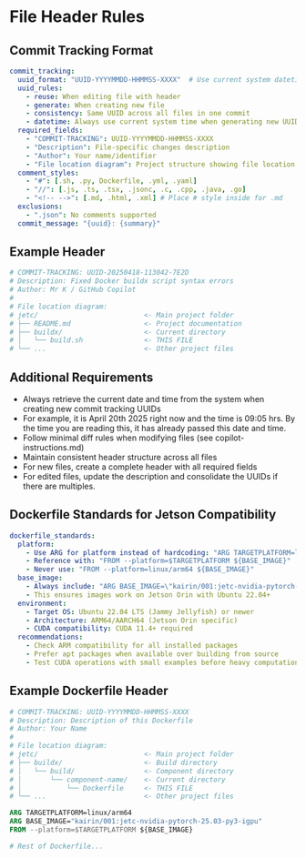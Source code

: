 <!--
# COMMIT-TRACKING: UUID-20240802-160045-CFMT
# Description: Updated file with instructions to use system time for commit tracking and improved formatting
# Author: GitHub Copilot
#
# File location diagram:
# jetc/                          <- Main project folder
# ├── README.md                  <- Project documentation
# ├── buildx/                    <- Parent directory
# │   └── scripts/               <- Current directory
# │       └── copilot-must-follow.md <- THIS FILE
# └── ...                        <- Other project files
-->

# File Header Rules

## Commit Tracking Format

```yaml
commit_tracking:
  uuid_format: "UUID-YYYYMMDD-HHMMSS-XXXX"  # Use current system datetime for YYYYMMDD-HHMMSS
  uuid_rules:
    - reuse: When editing file with header
    - generate: When creating new file 
    - consistency: Same UUID across all files in one commit
    - datetime: Always use current system time when generating new UUIDs
  required_fields:
    - "COMMIT-TRACKING": UUID-YYYYMMDD-HHMMSS-XXXX
    - "Description": File-specific changes description
    - "Author": Your name/identifier 
    - "File location diagram": Project structure showing file location
  comment_styles:
    - "#": [.sh, .py, Dockerfile, .yml, .yaml]
    - "//": [.js, .ts, .tsx, .jsonc, .c, .cpp, .java, .go]
    - "<!-- -->": [.md, .html, .xml] # Place # style inside for .md
  exclusions:
    - ".json": No comments supported
  commit_message: "{uuid}: {summary}"
```

## Example Header

```sh
# COMMIT-TRACKING: UUID-20250418-113042-7E2D
# Description: Fixed Docker buildx script syntax errors
# Author: Mr K / GitHub Copilot
#
# File location diagram:
# jetc/                          <- Main project folder
# ├── README.md                  <- Project documentation
# ├── buildx/                    <- Current directory
# │   └── build.sh               <- THIS FILE
# └── ...                        <- Other project files
```

## Additional Requirements

- Always retrieve the current date and time from the system when creating new commit tracking UUIDs
- For example, it is April 20th 2025 right now and the time is 09:05 hrs. By the time you are reading this, it has already passed this date and time.
- Follow minimal diff rules when modifying files (see copilot-instructions.md)
- Maintain consistent header structure across all files
- For new files, create a complete header with all required fields
- For edited files, update the description and consolidate the UUIDs if there are multiples.

## Dockerfile Standards for Jetson Compatibility

```yaml
dockerfile_standards:
  platform:
    - Use ARG for platform instead of hardcoding: "ARG TARGETPLATFORM=linux/arm64"
    - Reference with: "FROM --platform=$TARGETPLATFORM ${BASE_IMAGE}"
    - Never use: "FROM --platform=linux/arm64 ${BASE_IMAGE}"
  base_image:
    - Always include: "ARG BASE_IMAGE=\"kairin/001:jetc-nvidia-pytorch-25.03-py3-igpu\""
    - This ensures images work on Jetson Orin with Ubuntu 22.04+
  environment:
    - Target OS: Ubuntu 22.04 LTS (Jammy Jellyfish) or newer
    - Architecture: ARM64/AARCH64 (Jetson Orin specific)
    - CUDA compatibility: CUDA 11.4+ required
  recommendations:
    - Check ARM compatibility for all installed packages
    - Prefer apt packages when available over building from source
    - Test CUDA operations with small examples before heavy computation
```

## Example Dockerfile Header

```dockerfile
# COMMIT-TRACKING: UUID-YYYYMMDD-HHMMSS-XXXX
# Description: Description of this Dockerfile
# Author: Your Name
#
# File location diagram:
# jetc/                          <- Main project folder
# ├── buildx/                    <- Build directory
# │   └── build/                 <- Component directory
# │       └── component-name/    <- Current directory
# │           └── Dockerfile     <- THIS FILE
# └── ...                        <- Other project files

ARG TARGETPLATFORM=linux/arm64
ARG BASE_IMAGE="kairin/001:jetc-nvidia-pytorch-25.03-py3-igpu"
FROM --platform=$TARGETPLATFORM ${BASE_IMAGE}

# Rest of Dockerfile...
```
